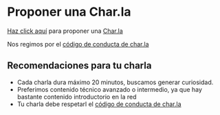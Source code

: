 # Proponer una Char.la

[Haz click aquí](https://github.com/quecharla/propuestas/issues/new) para proponer una [Char.la](https://char.la)

Nos regimos por el [código de conducta de char.la][coc]

## Recomendaciones para tu charla

- Cada charla dura máximo 20 minutos, buscamos generar curiosidad.
- Preferimos contenido técnico avanzado o intermedio, ya que hay bastante contenido introductorio en la red
- Tu charla debe respetarl el [código de conducta de char.la][coc]

[coc]: https://char.la/codigo-de-conducta
